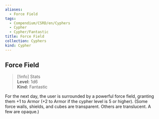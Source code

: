 ```yaml
---
aliases:
  - Force Field
tags:
  - Compendium/CSRD/en/Cyphers
  - Cypher
  - Cypher/Fantastic
title: Force Field
collection: Cyphers
kind: Cypher
---
```

## Force Field  
>[!info] Stats  
> **Level:** 1d6  
> **Kind:** Fantastic
  
For the next day, the user is surrounded by a powerful force field, granting them +1 to Armor (+2 to Armor if the cypher level is 5 or higher). (Some force walls, shields, and cubes are transparent. Others are translucent. A few are opaque.)